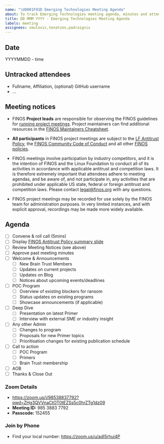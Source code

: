 ```yaml
---
name: "\U0001F91D Emerging Technologies Meeting Agenda"
about: To track Emerging Technologies meeting agenda, minutes and attendance
title: DD MMM YYYY - Emerging Technologies Meeting Agenda
labels: meeting
assignees: smulovic,tenatzen,padraignix
---
```



 ## Date
YYYYMMDD - time

## Untracked attendees
- Fullname, Affiliation, (optional) GitHub username
- ...

## Meeting notices
- FINOS **Project leads** are responsible for observing the FINOS guidelines for [running project meetings](https://community.finos.org/docs/governance/meeting-procedures/). Project maintainers can find additional resources in the [FINOS Maintainers Cheatsheet](https://community.finos.org/docs/finos-maintainers-cheatsheet).

- **All participants** in FINOS project meetings are subject to the [LF Antitrust Policy](https://www.linuxfoundation.org/antitrust-policy/), the [FINOS Community Code of Conduct](https://community.finos.org/docs/governance/code-of-conduct) and all other [FINOS policies](https://community.finos.org/docs/governance/#policies). 

- FINOS meetings involve participation by industry competitors, and it is the intention of FINOS and the Linux Foundation to conduct all of its activities in accordance with applicable antitrust and competition laws. It is therefore extremely important that attendees adhere to meeting agendas, and be aware of, and not participate in, any activities that are prohibited under applicable US state, federal or foreign antitrust and competition laws. Please contact legal@finos.org with any questions.

- FINOS project meetings may be recorded for use solely by the FINOS team for administration purposes. In very limited instances, and with explicit approval, recordings may be made more widely available.

## Agenda
- [ ] Convene & roll call (5mins)
- [ ] Display [FINOS Antitrust Policy summary slide](https://community.finos.org/Compliance-Slides/Antitrust-Compliance-Slide.pdf) 
- [ ] Review Meeting Notices (see above)
- [ ] Approve past meeting minutes
- [ ] Welcome & Announcements
   - [ ] New Brain Trust Members
   - [ ] Updates on current projects
   - [ ] Updates on Blog
   - [ ] Notices about upcoming events/deadlines
- [ ] POC Program
   - [ ] Overview of existing blockers for ransom
   - [ ] Status updates on existing programs
   - [ ] Showcase announcements (if applicable)
- [ ] Deep Dive
   - [ ] Presentation on latest Primer
   - [ ] Interview with external SME or industry insight
- [ ] Any other Admin
   - [ ] Changes to program
   - [ ] Proposals for new Primer topics
   - [ ] Prioritisation changes for existing publication schedule
- [ ] Call to action
   - [ ] POC Program
   - [ ] Primers
   - [ ] Brain Trust membership
- [ ] AOB
- [ ] Thanks & Close Out

### Zoom Details
- https://zoom.us/j/98538837792?pwd=ZHg3QVVnaCtOT0tEZSs5c0hrZTg1dz09
- **Meeting ID:** 985 3883 7792 
- **Passcode:** 152455

### Join by Phone
- Find your local number: https://zoom.us/u/adl5rhui4P
